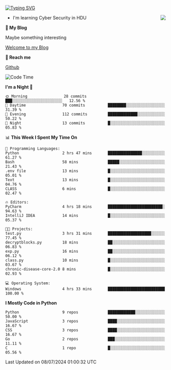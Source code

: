 [![Typing SVG](https://readme-typing-svg.herokuapp.com?font=Fira+Code&pause=1000&random=false&width=450&height=60&lines=Hello+%F0%9F%91%8B%F0%9F%8F%BB;I'm+JBNRZ)](https://git.io/typing-svg)

<a href="#">
  <img align="right" src="https://github-readme-stats.vercel.app/api?username=JBNRZ&show_icons=true&bg_color=15,f2f7fd,E0EAFC" />
</a>

- I'm learning Cyber Security in HDU

 **🌱 My Blog**

Maybe something interesting

[Welcome to my Blog](https://jbnrz.com.cn/)

 **💬 Reach me** 

[Github](https://github.com/JBNRZ)


<!--START_SECTION:waka-->
![Code Time](http://img.shields.io/badge/Code%20Time-571%20hrs%2012%20mins-blue)

**I'm a Night 🦉** 

```text
🌞 Morning                28 commits          ███░░░░░░░░░░░░░░░░░░░░░░   12.56 % 
🌆 Daytime                70 commits          ████████░░░░░░░░░░░░░░░░░   31.39 % 
🌃 Evening                112 commits         █████████████░░░░░░░░░░░░   50.22 % 
🌙 Night                  13 commits          █░░░░░░░░░░░░░░░░░░░░░░░░   05.83 % 
```


📊 **This Week I Spent My Time On** 

```text
💬 Programming Languages: 
Python                   2 hrs 47 mins       ███████████████░░░░░░░░░░   61.27 % 
Bash                     58 mins             █████░░░░░░░░░░░░░░░░░░░░   21.43 % 
.env file                13 mins             █░░░░░░░░░░░░░░░░░░░░░░░░   05.01 % 
Text                     13 mins             █░░░░░░░░░░░░░░░░░░░░░░░░   04.76 % 
CLASS                    6 mins              █░░░░░░░░░░░░░░░░░░░░░░░░   02.47 % 

🔥 Editors: 
PyCharm                  4 hrs 18 mins       ████████████████████████░   94.63 % 
IntelliJ IDEA            14 mins             █░░░░░░░░░░░░░░░░░░░░░░░░   05.37 % 

🐱‍💻 Projects: 
test.py                  3 hrs 31 mins       ███████████████████░░░░░░   77.45 % 
decryptblocks.py         18 mins             ██░░░░░░░░░░░░░░░░░░░░░░░   06.83 % 
exp.py                   16 mins             ██░░░░░░░░░░░░░░░░░░░░░░░   06.12 % 
class.py                 10 mins             █░░░░░░░░░░░░░░░░░░░░░░░░   03.67 % 
chronic-disease-core-2.0 8 mins              █░░░░░░░░░░░░░░░░░░░░░░░░   02.93 % 

💻 Operating System: 
Windows                  4 hrs 33 mins       █████████████████████████   100.00 % 
```

**I Mostly Code in Python** 

```text
Python                   9 repos             ████████████░░░░░░░░░░░░░   50.00 % 
JavaScript               3 repos             ████░░░░░░░░░░░░░░░░░░░░░   16.67 % 
CSS                      3 repos             ████░░░░░░░░░░░░░░░░░░░░░   16.67 % 
Go                       2 repos             ███░░░░░░░░░░░░░░░░░░░░░░   11.11 % 
C                        1 repo              █░░░░░░░░░░░░░░░░░░░░░░░░   05.56 % 
```




 Last Updated on 08/07/2024 01:00:32 UTC
<!--END_SECTION:waka-->
